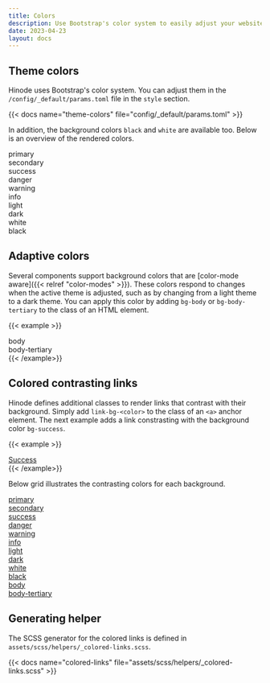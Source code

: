 ```yaml
---
title: Colors
description: Use Bootstrap's color system to easily adjust your website's colors.
date: 2023-04-23
layout: docs
---
```


## Theme colors

Hinode uses Bootstrap's color system. You can adjust them in the `/config/_default/params.toml` file in the `style` section.

{{< docs name="theme-colors" file="config/_default/params.toml" >}}

In addition, the background colors `black` and `white` are available too. Below is an overview of the rendered colors.

<div class="row">
    <div class="col-md-4">
        <div class="p-3 mb-3 text-bg-primary rounded-3 border">primary</div>
    </div>
    <div class="col-md-4">
        <div class="p-3 mb-3 text-bg-secondary rounded-3 border">secondary</div>
    </div>
    <div class="col-md-4">
        <div class="p-3 mb-3 text-bg-success rounded-3 border">success</div>
    </div>
    <div class="col-md-4">
        <div class="p-3 mb-3 text-bg-danger rounded-3 border">danger</div>
    </div>
    <div class="col-md-4">
        <div class="p-3 mb-3 text-bg-warning rounded-3 border">warning</div>
    </div>
    <div class="col-md-4">
        <div class="p-3 mb-3 text-bg-info rounded-3 border">info</div>
    </div>
    <div class="col-md-4">
        <div class="p-3 mb-3 text-bg-light rounded-3 border">light</div>
    </div>
    <div class="col-md-4">
        <div class="p-3 mb-3 text-bg-dark rounded-3 border">dark</div>
    </div>
    <div class="col-md-4">
        <div class="p-3 mb-3 text-bg-white rounded-3 border">white</div>
    </div>
    <div class="col-md-4">
        <div class="p-3 mb-3 bg-black text-white rounded-3 border">black</div>
    </div>
</div>

## Adaptive colors

Several components support background colors that are [color-mode aware]({{< relref "color-modes" >}}). These colors respond to changes when the active theme is adjusted, such as by changing from a light theme to a dark theme. You can apply this color by adding `bg-body` or `bg-body-tertiary` to the class of an HTML element.

{{< example >}}
    <div class="row">
        <div class="col-md-4">
            <div class="p-3 mb-3 bg-body text-bg-white rounded-3 border">body</div>
        </div>
        <div class="col-md-4">
            <div class="p-3 mb-3 bg-body-tertiary text-bg-white rounded-3 border">body-tertiary</div>
        </div>
    </div>
{{< /example>}}

## Colored contrasting links

Hinode defines additional classes to render links that contrast with their background. Simply add `link-bg-<color>` to the class of an `<a>` anchor element. The next example adds a link constrasting with the background color `bg-success`.

{{< example >}}
<div class="col-md-2">
    <div class="p-3 mb-3 bg-success rounded-3 text-center"><a class="link-bg-success" href="#!">Success</a></div>
</div>
{{< /example>}}

Below grid illustrates the contrasting colors for each background.

<div class="row">
    <div class="col-md-4">
        <div class="p-3 mb-3 text-bg-primary rounded-3 border"><a class="link-bg-primary" href="#!">primary</a></div>
    </div>
    <div class="col-md-4">
        <div class="p-3 mb-3 text-bg-secondary rounded-3 border"><a class="link-bg-secondary" href="#!">secondary</a></div>
    </div>
    <div class="col-md-4">
        <div class="p-3 mb-3 text-bg-success rounded-3 border"><a class="link-bg-success" href="#!">success</a></div>
    </div>
    <div class="col-md-4">
        <div class="p-3 mb-3 text-bg-danger rounded-3 border"><a class="link-bg-danger" href="#!">danger</a></div>
    </div>
    <div class="col-md-4">
        <div class="p-3 mb-3 text-bg-warning rounded-3 border"><a class="link-bg-warning" href="#!">warning</a></div>
    </div>
    <div class="col-md-4">
        <div class="p-3 mb-3 text-bg-info rounded-3 border"><a class="link-bg-info" href="#!">info</a></div>
    </div>
    <div class="col-md-4">
        <div class="p-3 mb-3 text-bg-light rounded-3 border"><a class="link-bg-light" href="#!">light</a></div>
    </div>
    <div class="col-md-4">
        <div class="p-3 mb-3 text-bg-dark rounded-3 border"><a class="link-bg-dark" href="#!">dark</a></div>
    </div>
    <div class="col-md-4">
        <div class="p-3 mb-3 bg-white rounded-3 border"><a class="link-bg-white" href="#!">white</a></div>
    </div>
    <div class="col-md-4">
        <div class="p-3 mb-3 bg-black text-white rounded-3 border"><a class="link-bg-black" href="#!">black</a></div>
    </div>
    <div class="col-md-4">
        <div class="p-3 mb-3 bg-body text-bg-white rounded-3 border"><a class="link-bg-body" href="#!">body</a></div>
    </div>
    <div class="col-md-4">
        <div class="p-3 mb-3 bg-body-tertiary text-bg-white rounded-3 border"><a class="link-bg-body-tertiary" href="#!">body-tertiary</a></div>
    </div>
</div>

## Generating helper

The SCSS generator for the colored links is defined in `assets/scss/helpers/_colored-links.scss`.

{{< docs name="colored-links" file="assets/scss/helpers/_colored-links.scss" >}}
